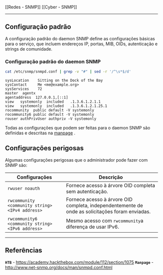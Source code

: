 [[Redes - SNMP]]
[[Cyber - SNMP]]

---

## Configuração padrão
A configuração padrão do daemon SNMP define as configurações básicas para o serviço, que incluem endereços IP, portas, MIB, OIDs, autenticação e strings de comunidade.

### Configuração padrão do daemon SNMP
```bash
cat /etc/snmp/snmpd.conf | grep -v "#" | sed -r '/^\s*$/d'
```
```output
sysLocation    Sitting on the Dock of the Bay
sysContact     Me <me@example.org>
sysServices    72
master  agentx
agentaddress  127.0.0.1,[::1]
view   systemonly  included   .1.3.6.1.2.1.1
view   systemonly  included   .1.3.6.1.2.1.25.1
rocommunity  public default -V systemonly
rocommunity6 public default -V systemonly
rouser authPrivUser authpriv -V systemonly
```
Todas as configurações que podem ser feitas para o daemon SNMP são definidas e descritas na [manpage](http://www.net-snmp.org/docs/man/snmpd.conf.html) .

## Configurações perigosas
Algumas configurações perigosas que o administrador pode fazer com SNMP são:

| **Configurações**                                | **Descrição**                                                                                   |
| ------------------------------------------------ | ----------------------------------------------------------------------------------------------- |
| `rwuser noauth`                                  | Fornece acesso à árvore OID completa sem autenticação.                                          |
| `rwcommunity <community string> <IPv4 address>`  | Fornece acesso à árvore OID completa, independentemente de onde as solicitações foram enviadas. |
| `rwcommunity6 <community string> <IPv6 address>` | Mesmo acesso com `rwcommunity`a diferença de usar IPv6.                                         |

---

## Referências
**`HTB`** - https://academy.hackthebox.com/module/112/section/1075
**`Manpage`** - http://www.net-snmp.org/docs/man/snmpd.conf.html